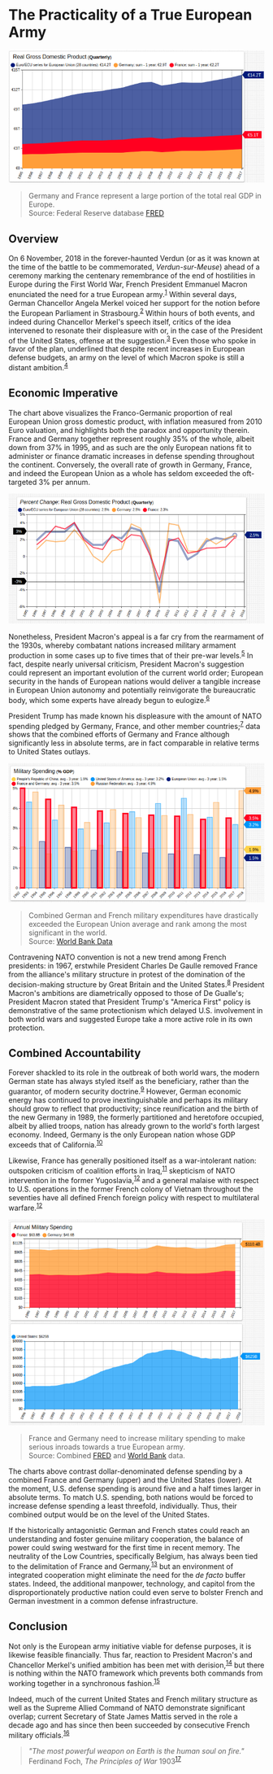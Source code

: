 <!-- markdownlint-disable MD101 -->

# The Practicality of a True European Army

[![](./images/euro-4.png)](https://apps.axibase.com/chartlab/5645f9f7#fullscreen)

> Germany and France represent a large portion of the total real GDP in Europe.<br>Source: Federal Reserve database [FRED](https://fred.stlouisfed.org/)

## Overview

On 6 November, 2018 in the forever-haunted Verdun (or as it was known at the time of the battle to be commemorated, *Verdun-sur-Meuse*) ahead of a ceremony marking the centenary remembrance of the end of hostilities in Europe during the First World War, French President Emmanuel Macron enunciated the need for a true European army.<sup>[1](https://www.bbc.com/news/world-europe-46108633)</sup> Within several days, German Chancellor Angela Merkel voiced her support for the notion before the European Parliament in Strasbourg.<sup>[2](https://multimedia.europarl.europa.eu/en/debate-on-the-future-of-europe-opening-statement-by-angela-merkel-german-federal-chancellor-_I162933-V_rv)</sup> Within hours of both events, and indeed during Chancellor Merkel's speech itself, critics of the idea intervened to resonate their displeasure with or, in the case of the President of the United States, offense at the suggestion.<sup>[3](https://www.ft.com/content/11944bce-e485-11e8-8e70-5e22a430c1ad)</sup> Even those who spoke in favor of the plan, underlined that despite recent increases in European defense budgets, an army on the level of which Macron spoke is still a distant ambition.<sup>[4](https://news.sky.com/story/emmanuel-macron-calls-for-real-european-army-to-defend-against-russia-and-us-11546376)</sup>

## Economic Imperative

The chart above visualizes the Franco-Germanic proportion of real European Union gross domestic product, with inflation measured from 2010 Euro valuation, and highlights both the paradox and opportunity therein. France and Germany together represent roughly 35% of the whole, albeit down from 37% in 1995, and as such are the only European nations fit to administer or finance dramatic increases in defense spending throughout the continent. Conversely, the overall rate of growth in Germany, France, and indeed the European Union as a whole has seldom exceeded the oft-targeted 3% per annum.

[![](./images/euro-5.png)](https://apps.axibase.com/chartlab/08965f01#fullscreen)

Nonetheless, President Macron's appeal is a far cry from the rearmament of the 1930s, whereby combatant nations increased military armament production in some cases up to five times that of their pre-war levels.<sup>[5](https://warwick.ac.uk/fac/soc/economics/staff/mharrison/public/ehr88postprint.pdf)</sup> In fact, despite nearly universal criticism, President Macron's suggestion could represent an important evolution of the current world order; European security in the hands of European nations would deliver a tangible increase in European Union autonomy and potentially reinvigorate the bureaucratic body, which some experts have already begun to eulogize.<sup>[6](https://www.hoover.org/research/why-europe-gets-no-respect)</sup>

President Trump has made known his displeasure with the amount of NATO spending pledged by Germany, France, and other member countries;<sup>[7](https://www.reuters.com/article/us-nato-summit/trump-claims-nato-victory-after-go-it-alone-ultimatum-idUSKBN1K135H)</sup> data shows that the combined efforts of Germany and France although significantly less in absolute terms, are in fact comparable in relative terms to United States outlays.

[![](./images/euro-6.png)](https://apps.axibase.com/chartlab/7e6e4f31#fullscreen)

> Combined German and French military expenditures have drastically exceeded the European Union average and rank among the most significant in the world.<br>Source: [World Bank Data](https://data.worldbank.org/indicator/MS.MIL.XPND.GD.ZS?end=2017&locations=DE-FR-US-EU-RU&start=1990)

Contravening NATO convention is not a new trend among French presidents: in 1967, erstwhile President Charles De Gaulle removed France from the alliance's military structure in protest of the domination of the decision-making structure by Great Britain and the United States.<sup>[8](https://www.nato.int/cps/en/natohq/opinions_139272.htm)</sup> President Macron's ambitions are diametrically opposed to those of De Gualle's; President Macron stated that President Trump's "America First" policy is demonstrative of the same protectionism which delayed U.S. involvement in both world wars and suggested Europe take a more active role in its own protection.

## Combined Accountability

Forever shackled to its role in the outbreak of both world wars, the modern German state has always styled itself as the beneficiary, rather than the guarantor, of modern security doctrine.<sup>[9](https://www.bbc.com/news/world-europe-40172317)</sup> However, German economic energy has continued to prove inextinguishable and perhaps its military should grow to reflect that productivity; since reunification and the birth of the new Germany in 1989, the formerly partitioned and heretofore occupied, albeit by allied troops, nation has already grown to the world's forth largest economy. Indeed, Germany is the only European nation whose GDP exceeds that of California.<sup>[10](https://www.businessinsider.com/california-economy-ranks-5th-in-the-world-beating-the-uk-2018-5)</sup>

Likewise, France has generally positioned itself as a war-intolerant nation: outspoken criticism of coalition efforts in Iraq,<sup>[11](https://www.thenation.com/article/france-united-states-iraq/)</sup> skepticism of NATO intervention in the former Yugoslavia,<sup>[12](https://www.washingtonpost.com/wp-srv/national/daily/sept99/airwar20.htm)</sup> and a general malaise with respect to U.S. operations in the former French colony of Vietnam throughout the seventies have all defined French foreign policy with respect to multilateral warfare.<sup>[12](https://www.jstage.jst.go.jp/article/kokusaiseiji/2009/156/2009_156_156_90/_article)</sup>

[![](./images/euro-8.png)](https://apps.axibase.com/chartlab/1d345775#fullscreen)

> France and Germany need to increase military spending to make serious inroads towards a true European army.<br>
Source: Combined [FRED](https://fred.stlouisfed.org/) and [World Bank](https://www.worldbank.org/) data.

The charts above contrast dollar-denominated defense spending by a combined France and Germany (upper) and the United States (lower). At the moment, U.S. defense spending is around five and a half times larger in absolute terms. To match U.S. spending, both nations would be forced to increase defense spending a least threefold, individually. Thus, their combined output would be on the level of the United States.

If the historically antagonistic German and French states could reach an understanding and foster genuine military cooperation, the balance of power could swing westward for the first time in recent memory. The neutrality of the Low Countries, specifically Belgium, has always been tied to the delimitation of France and Germany,<sup>[13](http://faculty.virginia.edu/setear/students/jcs/neutrality.htm)</sup> but an environment of integrated cooperation might eliminate the need for the *de facto* buffer states. Indeed, the additional manpower, technology, and capitol from the disproportionately productive nation could even serve to bolster French and German investment in a common defense infrastructure.

## Conclusion

Not only is the European army initiative viable for defense purposes, it is likewise feasible financially. Thus far, reaction to President Macron's and Chancellor Merkel's unified ambition has been met with derision,<sup>[14](https://nationalinterest.org/feature/one-step-closer-bad-idea-european-union-army-23780)</sup> but there is nothing within the NATO framework which prevents both commands from working together in a synchronous fashion.<sup>[15](https://www.nato.int/cps/en/natohq/topics_50316.htm)</sup>

Indeed, much of the current United States and French military structure as well as the Supreme Allied Command of NATO demonstrate significant overlap; current Secretary of State James Mattis served in the role a decade ago and has since then been succeeded by consecutive French military officials.<sup>[16](https://act.nato.int/list-of-supreme-allied-commanders-atlantic)</sup>

> <i>"The most powerful weapon on Earth is the human soul on fire."</i> Ferdinand Foch, *The Principles of War* 1903<sup>[17](https://archive.org/details/principlesofwar00foch/page/n7)</sup>

<!-- markdownlint-enable MD101 -->